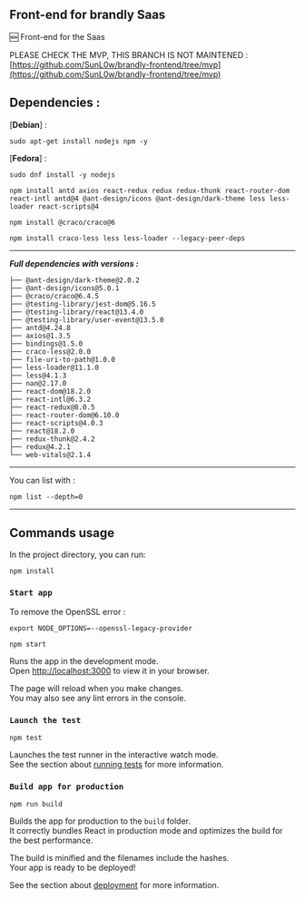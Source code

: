 ## Front-end for brandly Saas

:new: Front-end for the Saas

PLEASE CHECK THE MVP, THIS BRANCH IS NOT MAINTENED : [https://github.com/SunL0w/brandly-frontend/tree/mvp](https://github.com/SunL0w/brandly-frontend/tree/mvp)

## Dependencies :

\[**Debian**\] :

```plaintext
sudo apt-get install nodejs npm -y
```

\[**Fedora**\] :

```plaintext
sudo dnf install -y nodejs
```

```plaintext
npm install antd axios react-redux redux redux-thunk react-router-dom react-intl antd@4 @ant-design/icons @ant-design/dark-theme less less-loader react-scripts@4
```

```plaintext
npm install @craco/craco@6
```

```plaintext
npm install craco-less less less-loader --legacy-peer-deps
```

---

_**Full dependencies with versions :**_

```plaintext
├── @ant-design/dark-theme@2.0.2
├── @ant-design/icons@5.0.1
├── @craco/craco@6.4.5
├── @testing-library/jest-dom@5.16.5
├── @testing-library/react@13.4.0
├── @testing-library/user-event@13.5.0
├── antd@4.24.8
├── axios@1.3.5
├── bindings@1.5.0
├── craco-less@2.0.0
├── file-uri-to-path@1.0.0
├── less-loader@11.1.0
├── less@4.1.3
├── nan@2.17.0
├── react-dom@18.2.0
├── react-intl@6.3.2
├── react-redux@8.0.5
├── react-router-dom@6.10.0
├── react-scripts@4.0.3
├── react@18.2.0
├── redux-thunk@2.4.2
├── redux@4.2.1
└── web-vitals@2.1.4
```

---

You can list with :

```plaintext
npm list --depth=0
```

---

## Commands usage

In the project directory, you can run:

```plaintext
npm install
```

### `Start app`

To remove the OpenSSL error :

```plaintext
export NODE_OPTIONS=--openssl-legacy-provider
```

```plaintext
npm start
```

Runs the app in the development mode.  
Open [http://localhost:3000](http://localhost:3000) to view it in your browser.

The page will reload when you make changes.  
You may also see any lint errors in the console.

### `Launch the test`

```plaintext
npm test
```

Launches the test runner in the interactive watch mode.  
See the section about [running tests](https://facebook.github.io/create-react-app/docs/running-tests) for more information.

### `Build app for production`

```plaintext
npm run build
```

Builds the app for production to the `build` folder.  
It correctly bundles React in production mode and optimizes the build for the best performance.

The build is minified and the filenames include the hashes.  
Your app is ready to be deployed!

See the section about [deployment](https://facebook.github.io/create-react-app/docs/deployment) for more information.
